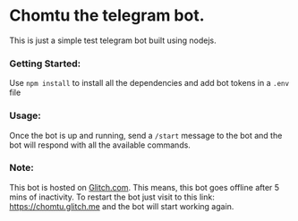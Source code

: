# Chomtu the telegram bot.
This is just a simple test telegram bot built using nodejs.

### Getting Started:
Use `npm install` to install all the dependencies and add bot tokens in a `.env` file

### Usage:
Once the bot is up and running, send a `/start` message to the bot and the bot will respond with all the available commands.

### Note:
This bot is hosted on [Glitch.com](https://glitch.com). This means, this bot goes offline after 5 mins of inactivity. To restart the bot just visit to this link: https://chomtu.glitch.me and the bot will start working again.
